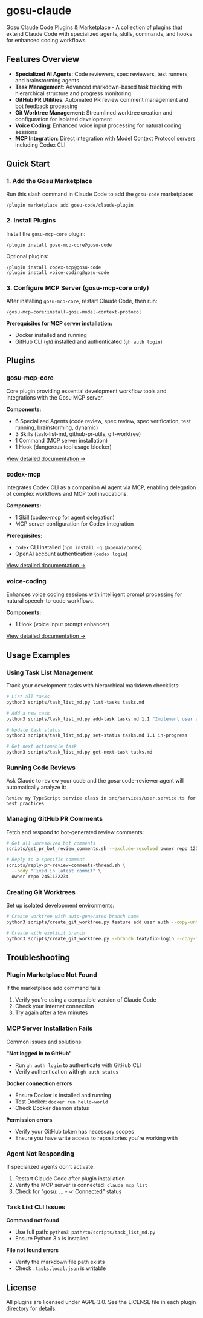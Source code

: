 # gosu-claude

Gosu Claude Code Plugins & Marketplace - A collection of plugins that extend Claude Code with specialized agents, skills, commands, and hooks for enhanced coding workflows.

## Features Overview

- **Specialized AI Agents**: Code reviewers, spec reviewers, test runners, and brainstorming agents
- **Task Management**: Advanced markdown-based task tracking with hierarchical structure and progress monitoring
- **GitHub PR Utilities**: Automated PR review comment management and bot feedback processing
- **Git Worktree Management**: Streamlined worktree creation and configuration for isolated development
- **Voice Coding**: Enhanced voice input processing for natural coding sessions
- **MCP Integration**: Direct integration with Model Context Protocol servers including Codex CLI

## Quick Start

### 1. Add the Gosu Marketplace

Run this slash command in Claude Code to add the `gosu-code` marketplace:

```
/plugin marketplace add gosu-code/claude-plugin
```

### 2. Install Plugins

Install the `gosu-mcp-core` plugin:

```
/plugin install gosu-mcp-core@gosu-code
```

Optional plugins:

```
/plugin install codex-mcp@gosu-code
/plugin install voice-coding@gosu-code
```

### 3. Configure MCP Server (gosu-mcp-core only)

After installing `gosu-mcp-core`, restart Claude Code, then run:

```
/gosu-mcp-core:install-gosu-model-context-protocol
```

**Prerequisites for MCP server installation:**
- Docker installed and running
- GitHub CLI (`gh`) installed and authenticated (`gh auth login`)

## Plugins

### gosu-mcp-core

Core plugin providing essential development workflow tools and integrations with the Gosu MCP server.

**Components:**
- 6 Specialized Agents (code review, spec review, spec verification, test running, brainstorming, dynamic)
- 3 Skills (task-list-md, github-pr-utils, git-worktree)
- 1 Command (MCP server installation)
- 1 Hook (dangerous tool usage blocker)

[View detailed documentation →](plugins/gosu-mcp-core/README.md)

### codex-mcp

Integrates Codex CLI as a companion AI agent via MCP, enabling delegation of complex workflows and MCP tool invocations.

**Components:**
- 1 Skill (codex-mcp for agent delegation)
- MCP server configuration for Codex integration

**Prerequisites:**
- `codex` CLI installed (`npm install -g @openai/codex`)
- OpenAI account authentication (`codex login`)

[View detailed documentation →](plugins/codex-mcp/README.md)

### voice-coding

Enhances voice coding sessions with intelligent prompt processing for natural speech-to-code workflows.

**Components:**
- 1 Hook (voice input prompt enhancer)

[View detailed documentation →](plugins/voice-coding/README.md)

## Usage Examples

### Using Task List Management

Track your development tasks with hierarchical markdown checklists:

```bash
# List all tasks
python3 scripts/task_list_md.py list-tasks tasks.md

# Add a new task
python3 scripts/task_list_md.py add-task tasks.md 1.1 "Implement user authentication"

# Update task status
python3 scripts/task_list_md.py set-status tasks.md 1.1 in-progress

# Get next actionable task
python3 scripts/task_list_md.py get-next-task tasks.md
```

### Running Code Reviews

Ask Claude to review your code and the gosu-code-reviewer agent will automatically analyze it:

```
Review my TypeScript service class in src/services/user.service.ts for best practices
```

### Managing GitHub PR Comments

Fetch and respond to bot-generated review comments:

```bash
# Get all unresolved bot comments
scripts/get_pr_bot_review_comments.sh --exclude-resolved owner repo 123

# Reply to a specific comment
scripts/reply-pr-review-comments-thread.sh \
  --body "Fixed in latest commit" \
  owner repo 2451122234
```

### Creating Git Worktrees

Set up isolated development environments:

```bash
# Create worktree with auto-generated branch name
python3 scripts/create_git_worktree.py feature add user auth --copy-untracked

# Create with explicit branch
python3 scripts/create_git_worktree.py --branch feat/fix-login --copy-modified
```

## Troubleshooting

### Plugin Marketplace Not Found

If the marketplace add command fails:
1. Verify you're using a compatible version of Claude Code
2. Check your internet connection
3. Try again after a few minutes

### MCP Server Installation Fails

Common issues and solutions:

**"Not logged in to GitHub"**
- Run `gh auth login` to authenticate with GitHub CLI
- Verify authentication with `gh auth status`

**Docker connection errors**
- Ensure Docker is installed and running
- Test Docker: `docker run hello-world`
- Check Docker daemon status

**Permission errors**
- Verify your GitHub token has necessary scopes
- Ensure you have write access to repositories you're working with

### Agent Not Responding

If specialized agents don't activate:
1. Restart Claude Code after plugin installation
2. Verify the MCP server is connected: `claude mcp list`
3. Check for "gosu: ... - ✓ Connected" status

### Task List CLI Issues

**Command not found**
- Use full path: `python3 path/to/scripts/task_list_md.py`
- Ensure Python 3.x is installed

**File not found errors**
- Verify the markdown file path exists
- Check `.tasks.local.json` is writable

## License

All plugins are licensed under AGPL-3.0. See the LICENSE file in each plugin directory for details.